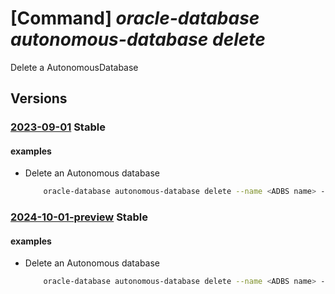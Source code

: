 # [Command] _oracle-database autonomous-database delete_

Delete a AutonomousDatabase

## Versions

### [2023-09-01](/Resources/mgmt-plane/L3N1YnNjcmlwdGlvbnMve30vcmVzb3VyY2Vncm91cHMve30vcHJvdmlkZXJzL29yYWNsZS5kYXRhYmFzZS9hdXRvbm9tb3VzZGF0YWJhc2VzL3t9/2023-09-01.xml) **Stable**

<!-- mgmt-plane /subscriptions/{}/resourcegroups/{}/providers/oracle.database/autonomousdatabases/{} 2023-09-01 -->

#### examples

- Delete an Autonomous database
    ```bash
        oracle-database autonomous-database delete --name <ADBS name> --resource-group <resource_group>
    ```

### [2024-10-01-preview](/Resources/mgmt-plane/L3N1YnNjcmlwdGlvbnMve30vcmVzb3VyY2Vncm91cHMve30vcHJvdmlkZXJzL29yYWNsZS5kYXRhYmFzZS9hdXRvbm9tb3VzZGF0YWJhc2VzL3t9/2024-10-01-preview.xml) **Stable**

<!-- mgmt-plane /subscriptions/{}/resourcegroups/{}/providers/oracle.database/autonomousdatabases/{} 2024-10-01-preview -->

#### examples

- Delete an Autonomous database
    ```bash
        oracle-database autonomous-database delete --name <ADBS name> --resource-group <resource_group>
    ```
